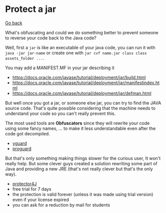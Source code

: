 # Protect a jar

[Go back](../index.md#expert)

What's obfuscating and could we do something better to prevent someone to reverse your code back to the Java code?

Well, first a `jar` is like an executable of your java code, you can run it with `java -jar jar-name` or create one with `jar cvf name.jar class class assets_folder ...`.

You may add a MANIFEST.MF in your jar describing it

* <https://docs.oracle.com/javase/tutorial/deployment/jar/build.html>
* <https://docs.oracle.com/javase/tutorial/deployment/jar/manifestindex.html>
* <https://docs.oracle.com/javase/tutorial/deployment/jar/defman.html>

But well once you got a jar, or someone else jar, you can try to find the JAVA source code. That's quite possible considering that the machine needs to understand your code so you can't really prevent this.

The most used tools are **Obfuscators** since they will rewrite your code using some fancy names, ... to make it less understandable even after the code got decompiled.

* [yguard](https://www.yworks.com/products/yguard)
* [proguard](https://github.com/Guardsquare/proguard)

But that's only something making things slower for the curious user, It won't really help. But some clever guys created a solution rewriting some part of Java and providing a new JRE (that's not really clever but that's the only way). 

* [protector4J](https://protector4j.com/)
* free trial for 7 days
* the protection is valid forever (unless it was made using trial version) even if your license expired
* you can ask for a reduction by mail for students